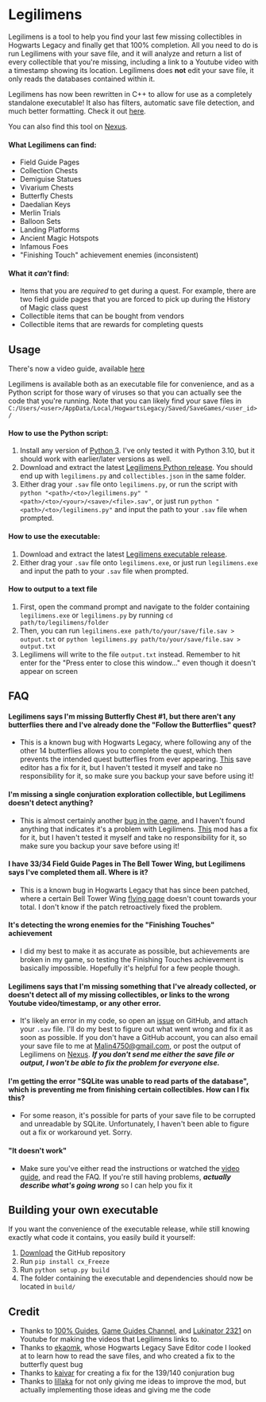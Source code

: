 # Legilimens
Legilimens is a tool to help you find your last few missing collectibles in Hogwarts Legacy and finally get that 100% completion. All you need to do is run Legilimens with your save file, and it will analyze and return a list of every collectible that you're missing, including a link to a Youtube video with a timestamp showing its location. Legilimens does **not** edit your save file, it only reads the databases contained within it.

Legilimens has now been rewritten in C++ to allow for use as a completely standalone executable! It also has filters, automatic save file detection, and much better formatting. Check it out [here](https://github.com/Malin001/Legilimens-Hogwarts-Legacy-cpp).

You can also find this tool on [Nexus](https://www.nexusmods.com/hogwartslegacy/mods/556).

#### What Legilimens can find:
- Field Guide Pages
- Collection Chests
- Demiguise Statues
- Vivarium Chests
- Butterfly Chests
- Daedalian Keys
- Merlin Trials
- Balloon Sets
- Landing Platforms
- Ancient Magic Hotspots
- Infamous Foes
- "Finishing Touch" achievement enemies (inconsistent)

#### What it *can't* find:
- Items that you are *required* to get during a quest. For example, there are two field guide pages that you are forced to pick up during the History of Magic class quest
- Collectible items that can be bought from vendors
- Collectible items that are rewards for completing quests

## Usage
There's now a video guide, available [here](https://www.youtube.com/watch?v=wWsCV8JuCGo)

Legilimens is available both as an executable file for convenience, and as a Python script for those wary of viruses so that you can actually see the code that you're running. Note that you can likely find your save files in `C:/Users/<user>/AppData/Local/HogwartsLegacy/Saved/SaveGames/<user_id>/`

#### How to use the Python script:
1. Install any version of [Python 3](https://www.python.org/downloads/). I've only tested it with Python 3.10, but it should work with earlier/later versions as well.
2. Download and extract the latest [Legilimens Python release](https://github.com/Malin001/Legilimens-Hogwarts-Legacy-Collectible-Finder/releases/latest). You should end up with `legilimens.py` and `collectibles.json` in the same folder.
3. Either drag your `.sav` file onto `legilimens.py`, or run the script with `python "<path>/<to>/legilimens.py" "<path>/<to>/<your>/<save>/<file>.sav"`, or just run `python "<path>/<to>/legilimens.py"` and input the path to your `.sav` file when prompted.

#### How to use the executable:
1. Download and extract the latest [Legilimens executable release](https://github.com/Malin001/Legilimens-Hogwarts-Legacy-Collectible-Finder/releases/latest).
2. Either drag your `.sav` file onto `legilimens.exe`, or just run `legilimens.exe` and input the path to your `.sav` file when prompted.

#### How to output to a text file
1. First, open the command prompt and navigate to the folder containing `legilimens.exe` or `legilimens.py` by running `cd path/to/legilimens/folder`
2. Then, you can run `legilimens.exe path/to/your/save/file.sav > output.txt` or `python legilimens.py path/to/your/save/file.sav > output.txt`
3. Legilimens will write to the file `output.txt` instead. Remember to hit enter for the "Press enter to close this window..." even though it doesn't appear on screen

## FAQ
#### Legilimens says I'm missing Butterfly Chest #1, but there aren't any butterflies there and I've already done the "Follow the Butterflies" quest?
- This is a known bug with Hogwarts Legacy, where following any of the other 14 butterflies allows you to complete the quest, which then prevents the intended quest butterflies from ever appearing. [This](https://hogwarts-legacy-save-editor.vercel.app) save editor has a fix for it, but I haven't tested it myself and take no responsibility for it, so make sure you backup your save before using it!
#### I'm missing a single conjuration exploration collectible, but Legilimens doesn't detect anything?
- This is almost certainly another [bug in the game](https://hogwartslegacy.bugs.wbgames.com/bug/HL-3868), and I haven't found anything that indicates it's a problem with Legilimens. [This](https://www.nexusmods.com/hogwartslegacy/mods/832) mod has a fix for it, but I haven't tested it myself and take no responsibility for it, so make sure you backup your save before using it!
#### I have 33/34 Field Guide Pages in The Bell Tower Wing, but Legilimens says I've completed them all. Where is it?
- This is a known bug in Hogwarts Legacy that has since been patched, where a certain Bell Tower Wing [flying page](https://youtu.be/KnHZ5gVb_qk&t=104) doesn't count towards your total. I don't know if the patch retroactively fixed the problem.
#### It's detecting the wrong enemies for the "Finishing Touches" achievement
- I did my best to make it as accurate as possible, but achievements are broken in my game, so testing the Finishing Touches achievement is basically impossible. Hopefully it's helpful for a few people though.
#### Legilimens says that I'm missing something that I've already collected, or doesn't detect all of my missing collectibles, or links to the wrong Youtube video/timestamp, or any other error.
- It's likely an error in my code, so open an [issue](https://github.com/Malin001/Legilimens-Hogwarts-Legacy-cpp/issues) on GitHub, and attach your `.sav` file. I'll do my best to figure out what went wrong and fix it as soon as possible. If you don't have a GitHub account, you can also email your save file to me at Malin4750@gmail.com, or post the output of Legilimens on [Nexus](https://www.nexusmods.com/hogwartslegacy/mods/556). ***If you don't send me either the save file or output, I won't be able to fix the problem for everyone else.***
#### I'm getting the error "SQLite was unable to read parts of the database", which is preventing me from finishing certain collectibles. How can I fix this?
- For some reason, it's possible for parts of your save file to be corrupted and unreadable by SQLite. Unfortunately, I haven't been able to figure out a fix or workaround yet. Sorry.
#### "It doesn't work"
- Make sure you've either read the instructions or watched the [video guide](https://www.youtube.com/watch?v=wWsCV8JuCGo), and read the FAQ. If you're still having problems, ***actually describe what's going wrong*** so I can help you fix it

## Building your own executable
If you want the convenience of the executable release, while still knowing exactly what code it contains, you easily build it yourself:
1. [Download](https://github.com/Malin001/Legilimens-Hogwarts-Legacy-Collectible-Finder/archive/refs/heads/main.zip) the GitHub repository
2. Run `pip install cx_Freeze`
3. Run `python setup.py build`
4. The folder containing the executable and dependencies should now be located in `build/`

## Credit
- Thanks to [100% Guides](https://www.youtube.com/@100Guides), [Game Guides Channel](https://www.youtube.com/@GameGuideslolz), and [Lukinator 2321](https://www.youtube.com/@lukinator2321) on Youtube for making the videos that Legilimens links to.
- Thanks to [ekaomk](https://github.com/ekaomk/Hogwarts-Legacy-Save-Editor), whose Hogwarts Legacy Save Editor code I looked at to learn how to read the save files, and who created a fix to the butterfly quest bug
- Thanks to [kaivar](https://www.nexusmods.com/hogwartslegacy/mods/832) for creating a fix for the 139/140 conjuration bug
- Thanks to [lillaka](https://www.nexusmods.com/users/2211740) for not only giving me ideas to improve the mod, but actually implementing those ideas and giving me the code
